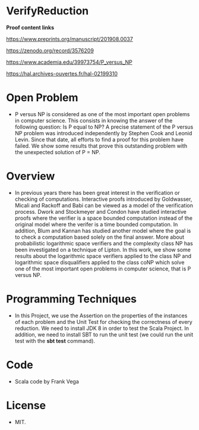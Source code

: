 # VerifyReduction
**Proof content links**
 
https://www.preprints.org/manuscript/201908.0037 

https://zenodo.org/record/3576209

https://www.academia.edu/39973754/P_versus_NP

https://hal.archives-ouvertes.fr/hal-02199310

# Open Problem 

- P versus NP is considered as one of the most important open problems in computer science. This consists in knowing the answer of the following question: Is P equal to NP? A precise statement of the P versus NP problem was introduced independently by Stephen Cook and Leonid Levin. Since that date, all efforts to find a proof for this problem have failed. We show some results that prove this outstanding problem with the unexpected solution of P = NP.

# Overview

- In previous years there has been great interest in the verification or checking of computations. Interactive proofs introduced by Goldwasser, Micali and Rackoff and Babi can be viewed as a model of the verification process. Dwork and Stockmeyer and Condon have studied interactive proofs where the verifier is a space bounded computation instead of the original model where the verifer is a time bounded computation. In addition, Blum and Kannan has studied another model where the goal is to check a computation based solely on the final answer. More about probabilistic logarithmic space verifiers and the complexity class NP has been investigated on a technique of Lipton. In this work, we show some results about the logarithmic space verifiers applied to the class NP and logarithmic space disqualifiers applied to the class coNP which solve one of the most important open problems in computer science, that is P versus NP.

# Programming Techniques

- In this Project, we use the Assertion on the properties of the instances of each problem and the Unit Test for checking the correctness of every reduction. We need to install JDK 8 in order to test the Scala Project. In addition, we need to install SBT to run the unit test (we could run the unit test with the **sbt test** command).

# Code

- Scala code by Frank Vega

# License
- MIT.
